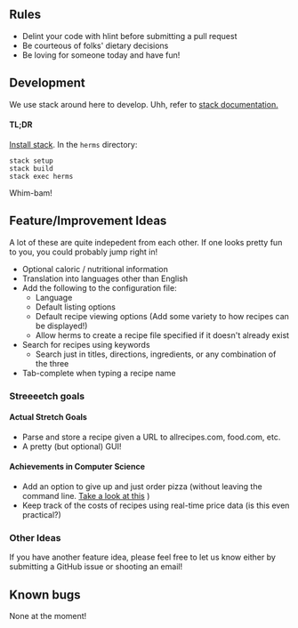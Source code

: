 ## Rules
 - Delint your code with hlint before submitting a pull request
 - Be courteous of folks' dietary decisions
 - Be loving for someone today and have fun!

## Development
We use stack around here to develop. Uhh, refer to [stack documentation.](https://docs.haskellstack.org/en/stable/GUIDE/)
#### TL;DR
[Install stack](https://docs.haskellstack.org/en/stable/install_and_upgrade/). In the `herms` directory:
```
stack setup
stack build
stack exec herms
```
Whim-bam!

## Feature/Improvement Ideas

A lot of these are quite indepedent from each other. If one looks pretty fun to you, you could probably jump right in!

- Optional caloric / nutritional information
- Translation into languages other than English
- Add the following to the configuration file:
  - Language
  - Default listing options
  - Default recipe viewing options (Add some variety to how recipes can be displayed!)
  - Allow herms to create a recipe file specified if it doesn't already exist
- Search for recipes using keywords
  - Search just in titles, directions, ingredients, or any combination of the three
- Tab-complete when typing a recipe name

### Streeeetch goals

#### Actual Stretch Goals
- Parse and store a recipe given a URL to allrecipes.com, food.com, etc.
- A pretty (but optional) GUI!

#### Achievements in Computer Science
- Add an option to give up and just order pizza (without leaving the command line. [Take a look at this](https://github.com/fadein/sudo_make_me_a_sandwich) )
- Keep track of the costs of recipes using real-time price data (is this even practical?)

### Other Ideas

If you have another feature idea, please feel free to let us know either by submitting a GitHub issue or shooting an email!

## Known bugs

None at the moment!
